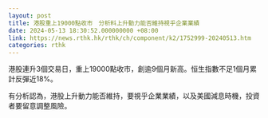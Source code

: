 ```yaml
---
layout: post
title: 港股重上19000點收市　分析料上升動力能否維持視乎企業業績
date: 2024-05-13 18:30:52.000000000 +08:00
link: https://news.rthk.hk/rthk/ch/component/k2/1752999-20240513.htm
categories: rthk
---
```


港股連升3個交易日，重上19000點收市，創逾9個月新高。恒生指數不足1個月累計反彈近18%。

有分析認為，港股上升動力能否維持，要視乎企業業績，以及美國減息時機，投資者要留意調整風險。
